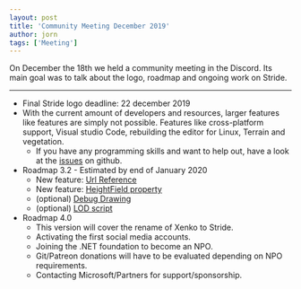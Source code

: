 ```yaml
---
layout: post
title: 'Community Meeting December 2019'
author: jorn
tags: ['Meeting']
---
```


On December the 18th we held a community meeting in the Discord. Its main goal was to talk about the logo, roadmap and ongoing work on Stride.

---

* Final Stride logo deadline: 22 december 2019
* With the current amount of developers and resources, larger features like features are simply not possible. Features like cross-platform support, Visual studio Code, rebuilding the editor for Linux, Terrain and vegetation.
    * If you have any programming skills and want to help out, have a look at the [issues](https://github.com/xenko3d/xenko/issues?q=is%3Aopen+is%3Aissue+label%3Aenhancement) on github.
* Roadmap 3.2 - Estimated by end of January 2020
    * New feature: [Url Reference](https://github.com/xenko3d/xenko/pull/564)
    * New feature: [HeightField property](https://github.com/xenko3d/xenko/pull/561)
    * (optional) [Debug Drawing](https://github.com/xenko3d/xenko/pull/517)
    * (optional) [LOD script](https://github.com/xenko3d/xenko/issues/37)
* Roadmap 4.0
    * This version will cover the rename of Xenko to Stride.
    * Activating the first social media accounts.
    * Joining the .NET foundation to become an NPO.
    * Git/Patreon donations will have to be evaluated depending on NPO requirements. 
    * Contacting Microsoft/Partners for support/sponsorship.

